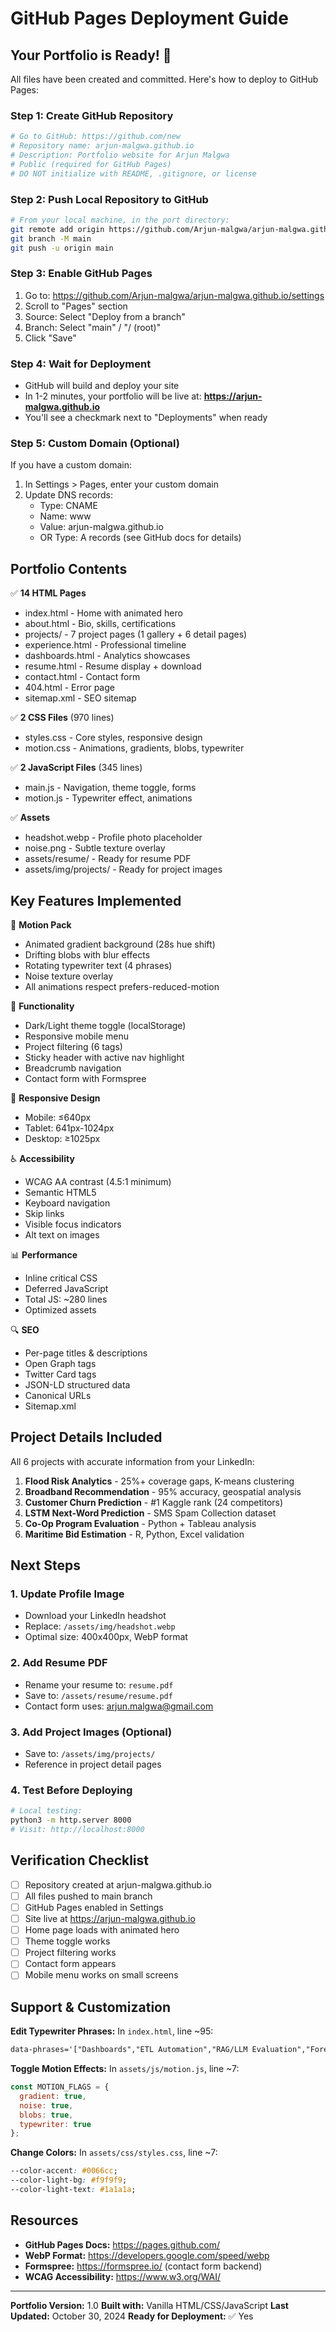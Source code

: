 # GitHub Pages Deployment Guide

## Your Portfolio is Ready! 🚀

All files have been created and committed. Here's how to deploy to GitHub Pages:

### Step 1: Create GitHub Repository
```bash
# Go to GitHub: https://github.com/new
# Repository name: arjun-malgwa.github.io
# Description: Portfolio website for Arjun Malgwa
# Public (required for GitHub Pages)
# DO NOT initialize with README, .gitignore, or license
```

### Step 2: Push Local Repository to GitHub
```bash
# From your local machine, in the port directory:
git remote add origin https://github.com/Arjun-malgwa/arjun-malgwa.github.io.git
git branch -M main
git push -u origin main
```

### Step 3: Enable GitHub Pages
1. Go to: https://github.com/Arjun-malgwa/arjun-malgwa.github.io/settings
2. Scroll to "Pages" section
3. Source: Select "Deploy from a branch"
4. Branch: Select "main" / "/ (root)"
5. Click "Save"

### Step 4: Wait for Deployment
- GitHub will build and deploy your site
- In 1-2 minutes, your portfolio will be live at: **https://arjun-malgwa.github.io**
- You'll see a checkmark next to "Deployments" when ready

### Step 5: Custom Domain (Optional)
If you have a custom domain:
1. In Settings > Pages, enter your custom domain
2. Update DNS records:
   - Type: CNAME
   - Name: www
   - Value: arjun-malgwa.github.io
   - OR Type: A records (see GitHub docs for details)

## Portfolio Contents

✅ **14 HTML Pages**
- index.html - Home with animated hero
- about.html - Bio, skills, certifications
- projects/ - 7 project pages (1 gallery + 6 detail pages)
- experience.html - Professional timeline
- dashboards.html - Analytics showcases
- resume.html - Resume display + download
- contact.html - Contact form
- 404.html - Error page
- sitemap.xml - SEO sitemap

✅ **2 CSS Files** (970 lines)
- styles.css - Core styles, responsive design
- motion.css - Animations, gradients, blobs, typewriter

✅ **2 JavaScript Files** (345 lines)
- main.js - Navigation, theme toggle, forms
- motion.js - Typewriter effect, animations

✅ **Assets**
- headshot.webp - Profile photo placeholder
- noise.png - Subtle texture overlay
- assets/resume/ - Ready for resume PDF
- assets/img/projects/ - Ready for project images

## Key Features Implemented

🎨 **Motion Pack**
- Animated gradient background (28s hue shift)
- Drifting blobs with blur effects
- Rotating typewriter text (4 phrases)
- Noise texture overlay
- All animations respect prefers-reduced-motion

🎯 **Functionality**
- Dark/Light theme toggle (localStorage)
- Responsive mobile menu
- Project filtering (6 tags)
- Sticky header with active nav highlight
- Breadcrumb navigation
- Contact form with Formspree

📱 **Responsive Design**
- Mobile: ≤640px
- Tablet: 641px-1024px  
- Desktop: ≥1025px

♿ **Accessibility**
- WCAG AA contrast (4.5:1 minimum)
- Semantic HTML5
- Keyboard navigation
- Skip links
- Visible focus indicators
- Alt text on images

📊 **Performance**
- Inline critical CSS
- Deferred JavaScript
- Total JS: ~280 lines
- Optimized assets

🔍 **SEO**
- Per-page titles & descriptions
- Open Graph tags
- Twitter Card tags
- JSON-LD structured data
- Canonical URLs
- Sitemap.xml

## Project Details Included

All 6 projects with accurate information from your LinkedIn:

1. **Flood Risk Analytics** - 25%+ coverage gaps, K-means clustering
2. **Broadband Recommendation** - 95% accuracy, geospatial analysis
3. **Customer Churn Prediction** - #1 Kaggle rank (24 competitors)
4. **LSTM Next-Word Prediction** - SMS Spam Collection dataset
5. **Co-Op Program Evaluation** - Python + Tableau analysis
6. **Maritime Bid Estimation** - R, Python, Excel validation

## Next Steps

### 1. Update Profile Image
- Download your LinkedIn headshot
- Replace: `/assets/img/headshot.webp`
- Optimal size: 400x400px, WebP format

### 2. Add Resume PDF
- Rename your resume to: `resume.pdf`
- Save to: `/assets/resume/resume.pdf`
- Contact form uses: arjun.malgwa@gmail.com

### 3. Add Project Images (Optional)
- Save to: `/assets/img/projects/`
- Reference in project detail pages

### 4. Test Before Deploying
```bash
# Local testing:
python3 -m http.server 8000
# Visit: http://localhost:8000
```

## Verification Checklist

- [ ] Repository created at arjun-malgwa.github.io
- [ ] All files pushed to main branch
- [ ] GitHub Pages enabled in Settings
- [ ] Site live at https://arjun-malgwa.github.io
- [ ] Home page loads with animated hero
- [ ] Theme toggle works
- [ ] Project filtering works
- [ ] Contact form appears
- [ ] Mobile menu works on small screens

## Support & Customization

**Edit Typewriter Phrases:**
In `index.html`, line ~95:
```html
data-phrases='["Dashboards","ETL Automation","RAG/LLM Evaluation","Forecasting"]'
```

**Toggle Motion Effects:**
In `assets/js/motion.js`, line ~7:
```javascript
const MOTION_FLAGS = {
  gradient: true,
  noise: true,
  blobs: true,
  typewriter: true
};
```

**Change Colors:**
In `assets/css/styles.css`, line ~7:
```css
--color-accent: #0066cc;
--color-light-bg: #f9f9f9;
--color-light-text: #1a1a1a;
```

## Resources

- **GitHub Pages Docs:** https://pages.github.com/
- **WebP Format:** https://developers.google.com/speed/webp
- **Formspree:** https://formspree.io/ (contact form backend)
- **WCAG Accessibility:** https://www.w3.org/WAI/

---

**Portfolio Version:** 1.0
**Built with:** Vanilla HTML/CSS/JavaScript
**Last Updated:** October 30, 2024
**Ready for Deployment:** ✅ Yes
